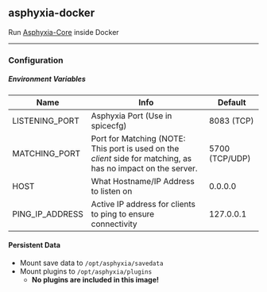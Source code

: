 ## asphyxia-docker

Run [Asphyxia-Core](https://asphyxia-core.github.io/) inside Docker

---

### Configuration

##### Environment Variables
|Name|Info|Default|
|-|-|-|
|LISTENING_PORT|Asphyxia Port (Use in spicecfg)|8083 (TCP)|
|MATCHING_PORT|Port for Matching (NOTE: This port is used on the _client_ side for matching, as has no impact on the server.|5700 (TCP/UDP)|
|HOST|What Hostname/IP Address to listen on|0.0.0.0|
|PING_IP_ADDRESS|Active IP address for clients to ping to ensure connectivity|127.0.0.1

#### Persistent Data
- Mount save data to `/opt/asphyxia/savedata`
- Mount plugins to `/opt/asphyxia/plugins`
  - **No plugins are included in this image!**
